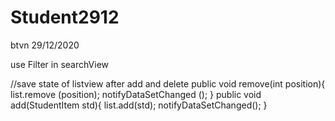 # Student2912
btvn 29/12/2020

use Filter in searchView

//save state of listview after add and delete
public void remove(int position){
        list.remove (position);
        notifyDataSetChanged ();
    }
public void add(StudentItem std){
        list.add(std);
        notifyDataSetChanged();
    }
